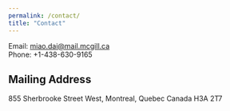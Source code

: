 ```yaml
---
permalink: /contact/
title: "Contact"
---
```



Email: miao.dai@mail.mcgill.ca   
Phone: +1-438-630-9165   

## Mailing Address 
855 Sherbrooke Street West,
Montreal, Quebec
Canada H3A 2T7
  


